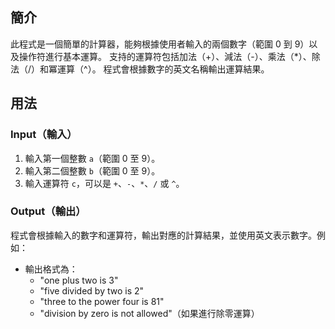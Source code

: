 ## 簡介  
此程式是一個簡單的計算器，能夠根據使用者輸入的兩個數字（範圍 0 到 9）以及操作符進行基本運算。
支持的運算符包括加法（+）、減法（-）、乘法（*）、除法（/）和冪運算（^）。
程式會根據數字的英文名稱輸出運算結果。
## 用法  
### **Input（輸入）**  
1. 輸入第一個整數 `a`（範圍 0 至 9）。
2. 輸入第二個整數 `b`（範圍 0 至 9）。
3. 輸入運算符 `c`，可以是 `+`、`-`、`*`、`/` 或 `^`。
### **Output（輸出）**  
程式會根據輸入的數字和運算符，輸出對應的計算結果，並使用英文表示數字。例如：
- 輸出格式為：  
  - "one plus two is 3"  
  - "five divided by two is 2"  
  - "three to the power four is 81"  
  - "division by zero is not allowed"（如果進行除零運算）
